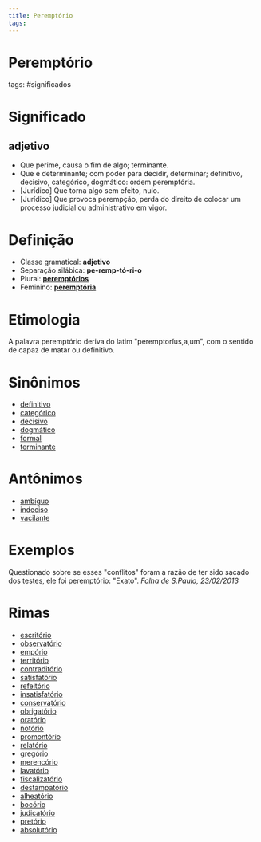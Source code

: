 ```yaml
---
title: Peremptório
tags: 
---
```

# Peremptório
tags: #significados

# Significado
## adjetivo
- Que perime, causa o fim de algo; terminante.  
- Que é determinante; com poder para decidir, determinar; definitivo, decisivo, categórico, dogmático: ordem peremptória.  
- \[Jurídico\] Que torna algo sem efeito, nulo.  
- \[Jurídico\] Que provoca perempção, perda do direito de colocar um processo judicial ou administrativo em vigor.  
# Definição
- Classe gramatical: **adjetivo** 
- Separação silábica: **pe-remp-tó-ri-o**  
- Plural: **[peremptórios](https://www.dicio.com.br/peremptorios/)**  
- Feminino: **[peremptória](https://www.dicio.com.br/peremptoria/)**  
# Etimologia
A palavra peremptório deriva do latim "peremptorĭus,a,um", com o sentido de capaz de matar ou definitivo.

# Sinônimos
- [definitivo](https://www.dicio.com.br/definitivo/)
- [categórico](https://www.dicio.com.br/categorico/)
- [decisivo](https://www.dicio.com.br/decisivo/)
- [dogmático](https://www.dicio.com.br/dogmatico/)
- [formal](https://www.dicio.com.br/formal/)
- [terminante](https://www.dicio.com.br/terminante/)

# Antônimos
- [ambíguo](https://www.dicio.com.br/ambiguo/)
- [indeciso](https://www.dicio.com.br/indeciso/)
- [vacilante](https://www.dicio.com.br/vacilante/)


# Exemplos
Questionado sobre se esses "conflitos" foram a razão de ter sido sacado dos testes, ele foi peremptório: "Exato". _Folha de S.Paulo, 23/02/2013_

# Rimas

*   [escritório](https://www.dicio.com.br/escritorio/)
*   [observatório](https://www.dicio.com.br/observatorio/)
*   [empório](https://www.dicio.com.br/emporio/)
*   [território](https://www.dicio.com.br/territorio/)
*   [contraditório](https://www.dicio.com.br/contraditorio/)
*   [satisfatório](https://www.dicio.com.br/satisfatorio/)
*   [refeitório](https://www.dicio.com.br/refeitorio/)
*   [insatisfatório](https://www.dicio.com.br/insatisfatorio/)
*   [conservatório](https://www.dicio.com.br/conservatorio/)
*   [obrigatório](https://www.dicio.com.br/obrigatorio/)
*   [oratório](https://www.dicio.com.br/oratorio/)
*   [notório](https://www.dicio.com.br/notorio/)
*   [promontório](https://www.dicio.com.br/promontorio/)
*   [relatório](https://www.dicio.com.br/relatorio/)
*   [gregório](https://www.dicio.com.br/gregorio/)
*   [merencório](https://www.dicio.com.br/merencorio/)
*   [lavatório](https://www.dicio.com.br/lavatorio/)
*   [fiscalizatório](https://www.dicio.com.br/fiscalizatorio/)
*   [destampatório](https://www.dicio.com.br/destampatorio/)
*   [alheatório](https://www.dicio.com.br/alheatorio/)
*   [bocório](https://www.dicio.com.br/bocorio/)
*   [judicatório](https://www.dicio.com.br/judicatorio/)
*   [pretório](https://www.dicio.com.br/pretorio/)
*   [absolutório](https://www.dicio.com.br/absolutorio/)